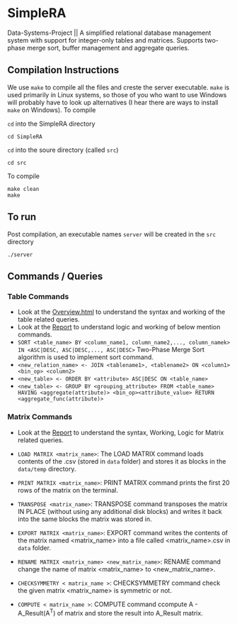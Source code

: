 # SimpleRA
Data-Systems-Project || A simplified relational database management system with support for integer-only tables and matrices. Supports two-phase merge sort, buffer management and aggregate queries.
## Compilation Instructions
We use ```make``` to compile all the files and creste the server executable. ```make``` is used primarily in Linux systems, so those of you who want to use Windows will probably have to look up alternatives (I hear there are ways to install ```make``` on Windows). To compile

```cd``` into the SimpleRA directory
```
cd SimpleRA
```
```cd``` into the soure directory (called ```src```)
```
cd src
```
To compile
```
make clean
make
```
## To run

Post compilation, an executable names ```server``` will be created in the ```src``` directory
```
./server
```



## Commands / Queries
### Table Commands
- Look at the [Overview.html](./docs/Overview.md) to understand the syntax and working of the table related queries.
- Look at the [Report](./docs/Report(Phase2).md) to understand logic and working of below mention commands.
- ```SORT <table_name> BY <column_name1, column_name2,..., column_namek> IN <ASC|DESC, ASC|DESC,..., ASC|DESC>```
Two-Phase Merge Sort algorithm is used to implement sort command.
- ```<new_relation_name> <- JOIN <tablename1>, <tablename2> ON <column1> <bin_op> <column2>```
- ```<new_table> <- ORDER BY <attribute> ASC|DESC ON <table_name>```
- ```<new_table> <- GROUP BY <grouping_attribute> FROM <table_name> HAVING <aggregate(attribute)> <bin_op><attribute_value> RETURN <aggregate_func(attribute)>```
  
  
### Matrix Commands
- Look at the [Report](./docs/Report.md) to understand the syntax, Working, Logic for Matrix related queries.
- ```LOAD MATRIX <matrix_name>```:
The LOAD MATRIX command loads contents of the .csv (stored in ```data``` folder) and stores it as blocks in the ```data/temp``` directory.

- ```PRINT MATRIX <matrix_name>```:
PRINT MATRIX command prints the first 20 rows of the matrix on the terminal.

- ```TRANSPOSE <matrix_name>```:
TRANSPOSE command transposes the matrix IN PLACE (without using any additional disk blocks) and writes it back into the same blocks the matrix was stored in.

- ```EXPORT MATRIX <matrix_name>```:
EXPORT command writes the contents of the matrix named
<matrix_name> into a file called <matrix_name>.csv in ```data``` folder.

- ```RENAME MATRIX <matrix_name> <new_matrix_name>```:
RENAME command change the name of matrix <matrix_name> to <new_matrix_name>.

- ```CHECKSYMMETRY < matrix_name >```:
CHECKSYMMETRY command check the given matrix <matrix_name> is symmetric or not.

- ```COMPUTE < matrix_name >```:
COMPUTE command ccompute A - A_Result(A<sup>T</sup>) of matrix and store the result into A_Result matrix.
